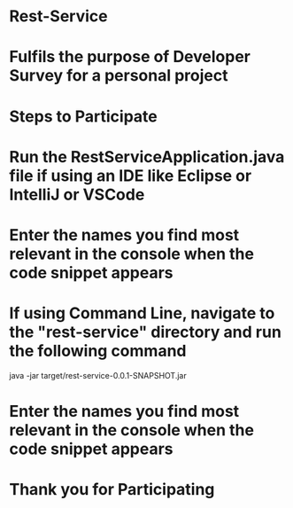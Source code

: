 # Rest-Service
# Fulfils the purpose of Developer Survey for a personal project 

# Steps to Participate 
# Run the RestServiceApplication.java file if using an IDE like Eclipse or IntelliJ or VSCode
# Enter the names you find most relevant in the console when the code snippet appears

# If using Command Line, navigate to the "rest-service" directory and run the following command
java -jar target/rest-service-0.0.1-SNAPSHOT.jar
# Enter the names you find most relevant in the console when the code snippet appears

# Thank you for Participating
